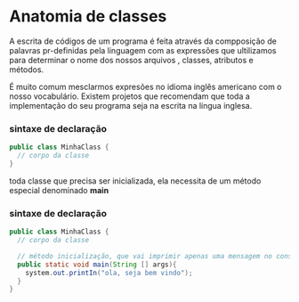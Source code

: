 # Anatomia de classes

A escrita de códigos de um programa é feita através da compposição de palavras pr-definidas pela linguagem com as expressões que ultilizamos
para determinar o nome dos nossos arquivos , classes, atributos e métodos.

É muito comum mesclarmos expresões no idioma inglês americano com o nosso vocabulário. Existem projetos que recomendam que toda a implementação do seu programa seja na escrita na língua inglesa.

### sintaxe de declaração
```java
public class MinhaClass {
  // corpo da classe
}
```

toda classe que precisa ser inicializada, ela necessita de um método
especial denominado __main__

### sintaxe de declaração
```java
public class MinhaClass {
  // corpo da classe

  // método inicialização, que vai imprimir apenas uma mensagem no console.
  public static void main(String [] args){
    system.out.printIn("ola, seja bem vindo");
  }
}
```